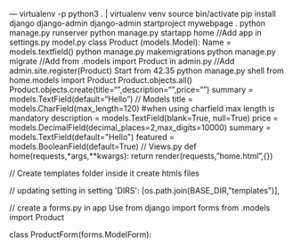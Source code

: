 — virtualenv -p python3 . | virtualenv venv
source bin/activate
pip install django
django-admin
django-admin startproject mywebpage .
python manage.py runserver
python manage.py startapp home
//Add app in settings.py
model.py
class Product (models.Model):
              Name = models.textfield()
 python manage.py makemigrations
python manage.py migrate
//Add from .models import Product in admin.py
//Add admin.site.register(Product)
Start from 42.35
python manage.py shell
from home.models import Product
Product.objects.all()
Product.objects.create(title=“”,description=“”,price=“”)
summary = models.TextField(default=“Hello”)
// Models
	title = models.CharField(max_length=120) #when using 	charfield max length is mandatory
	description = models.TextField(blank=True, null=True)
	price = models.DecimalField(decimal_places=2,max_digits=10000)
	summary = models.TextField(default="Hello")
	featured = models.BooleanField(default=True)
// Views.py
def home(requests,*args,**kwargs):
    return render(requests,”home.html”,{})

// Create templates folder inside it create htmls files

// updating setting in setting        'DIRS': [os.path.join(BASE_DIR,"templates")],

// create a forms.py in app
Use from django import forms
from .models import Product

class ProductForm(forms.ModelForm):
